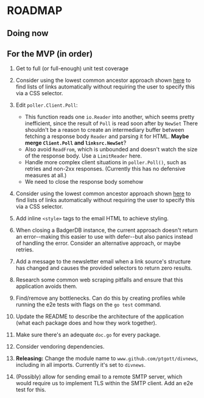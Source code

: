 # ROADMAP

## Doing now

## For the MVP (in order)

1. Get to full (or full-enough) unit test coverage

1. Consider using the lowest common ancestor approach shown [here](https://www.benawad.com/scraping-recipe-websites) to find lists of links automatically without requiring the user to specify this via a CSS selector.

1. Edit `poller.Client.Poll`:

   - This function reads one `io.Reader` into another, which seems pretty inefficient, since the result of `Poll` is read soon after by `NewSet` There shouldn't be a reason to create an intermediary buffer between fetching a response body `Reader` and parsing it for HTML. **Maybe merge `Client.Poll` and `linksrc.NewSet`**?
   - Also avoid `ReadFrom`, which is unbounded and doesn't watch the size of the response body. Use a `LimitReader` here.
   - Handle more complex client situations in `poller.Poll()`, such as retries and non-2xx responses. (Currently this has no defensive measures at all.)
   - We need to close the response body somehow

1. Consider using the lowest common ancestor approach shown [here](https://www.benawad.com/scraping-recipe-websites) to find lists of links automatically without requiring the user to specify this via a CSS selector.

1. Add inline `<style>` tags to the email HTML to achieve styling.

1. When closing a BadgerDB instance, the current approach doesn't return an error--making this easier to use with defer--but also panics instead of handling the error. Consider an alternative approach, or maybe retries.

1. Add a message to the newsletter email when a link source's structure has changed and causes the provided selectors to return zero results.

1. Research some common web scraping pitfalls and ensure that this application avoids them.

1. Find/remove any bottlenecks. Can do this by creating profiles while running the e2e tests with flags on the `go test` command.

1. Update the README to describe the architecture of the application (what each package does and how they work together).

1. Make sure there's an adequate `doc.go` for every package.

1. Consider vendoring dependencies.

1. **Releasing:** Change the module name to `www.github.com/ptgott/divnews`, including in all imports. Currently it's set to `divnews`.

1. (Possibly) allow for sending email to a remote SMTP server, which would require us to implement TLS within the SMTP client. Add an e2e test for this.
